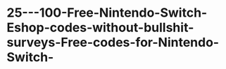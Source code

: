 # 25---100-Free-Nintendo-Switch-Eshop-codes-without-bullshit-surveys-Free-codes-for-Nintendo-Switch-